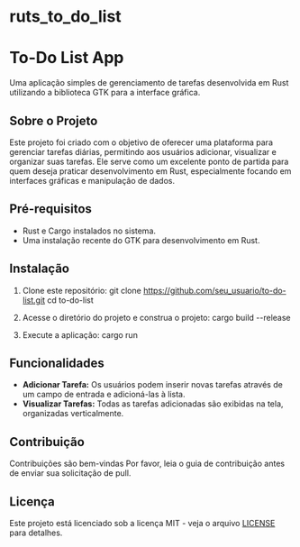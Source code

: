 # ruts_to_do_list
# To-Do List App

Uma aplicação simples de gerenciamento de tarefas desenvolvida em Rust utilizando a biblioteca GTK para a interface gráfica.

## Sobre o Projeto

Este projeto foi criado com o objetivo de oferecer uma plataforma para gerenciar tarefas diárias, permitindo aos usuários adicionar, visualizar e organizar suas tarefas. Ele serve como um excelente ponto de partida para quem deseja praticar desenvolvimento em Rust, especialmente focando em interfaces gráficas e manipulação de dados.

## Pré-requisitos

- Rust e Cargo instalados no sistema.
- Uma instalação recente do GTK para desenvolvimento em Rust.

## Instalação

1. Clone este repositório:
git clone https://github.com/seu_usuario/to-do-list.git cd to-do-list


2. Acesse o diretório do projeto e construa o projeto:
cargo build --release


3. Execute a aplicação:
cargo run


## Funcionalidades

- **Adicionar Tarefa:** Os usuários podem inserir novas tarefas através de um campo de entrada e adicioná-las à lista.
- **Visualizar Tarefas:** Todas as tarefas adicionadas são exibidas na tela, organizadas verticalmente.

## Contribuição

Contribuições são bem-vindas Por favor, leia o guia de contribuição antes de enviar sua solicitação de pull.

## Licença

Este projeto está licenciado sob a licença MIT - veja o arquivo [LICENSE](LICENSE) para detalhes.
